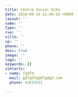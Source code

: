 ```yaml
---
title: Centre Social Echo
date: 2018-09-10 11:46:53 +0000
layout: ''
name: ''
type: ''
rue: ''
ville: ''
cp: ''
phone: ''
desc: true
image: ''
logo: ''
keywords: []
contacts:
- name: fgdfd
  mail: gdfgdfg@dfgdgd.com
  phone: 42651551

---
```


